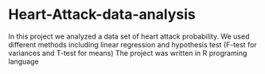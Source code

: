 # Heart-Attack-data-analysis
In this project we analyzed a data set of heart attack probability. We used different methods including linear regression and hypothesis test (F-test for variances and T-test for means)
The project was written in R programing language 
